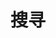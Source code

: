 ---
title: "搜寻"
slug: "搜索"
layout: "search"
outputs:
    - html
    - json
disableKinds: 
  - RSS
menu:
    main:
        weight: -60
        params: 
            icon: search
---